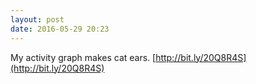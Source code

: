```yaml
---
layout: post
date: 2016-05-29 20:23
---
```

My activity graph makes cat ears. [http://bit.ly/20Q8R4S](http://bit.ly/20Q8R4S)
